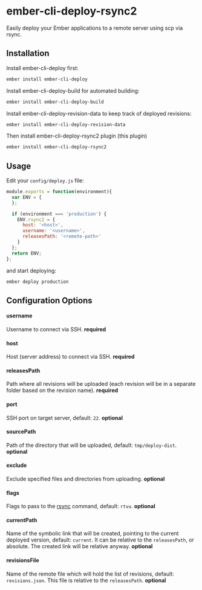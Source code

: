 # ember-cli-deploy-rsync2
Easily deploy your Ember applications to a remote server using scp via rsync.

## Installation
Install ember-cli-deploy first:
```bash
ember install ember-cli-deploy
```
Install ember-cli-deploy-build for automated building:
```bash
ember install ember-cli-deploy-build
```
Install ember-cli-deploy-revision-data to keep track of deployed revisions:
```bash
ember install ember-cli-deploy-revision-data
```
Then install ember-cli-deploy-rsync2 plugin (this plugin)
```bash
ember install ember-cli-deploy-rsync2
```
## Usage
Edit your `config/deploy.js` file:
```javascript
module.exports = function(environment){
  var ENV = {
  };

  if (environment === 'production') {
    ENV.rsync2 = {
      host: '<host>',
      username: '<username>',
      releasesPath: '<remote-path>'
    }
  };
  return ENV;
};

```
and start deploying:
```bash
ember deploy production
```

## Configuration Options


#### username 
Username to connect via SSH.
**required**
#### host 
Host (server address) to connect via SSH.
**required**
#### releasesPath
Path where all revisions will be uploaded (each revision will be in a separate folder based on the revision name).
**required**
#### port 
SSH port on target server, default: `22`.
**optional**
#### sourcePath 
Path of the directory that will be uploaded, default: `tmp/deploy-dist`.
**optional**
#### exclude
Exclude specified files and directories from uploading.
**optional**
#### flags
Flags to pass to the [rsync](https://www.npmjs.com/package/rsync#flagsflags-set) command, default: `rtvu`.
**optional**
#### currentPath
Name of the symbolic link that will be created, pointing to the current deployed version, default: `current`.
It can be relative to the `releasesPath`, or absolute. The created link will be relative anyway.
**optional**
#### revisionsFile
Name of the remote file which will hold the list of revisions, default: `revisions.json`.
This file is relative to the `releasesPath`.
**optional**
